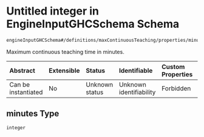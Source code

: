 # Untitled integer in EngineInputGHCSchema Schema

```txt
engineInputGHCSchema#/definitions/maxContinuousTeaching/properties/minutes
```

Maximum continuous teaching time in minutes.

| Abstract            | Extensible | Status         | Identifiable            | Custom Properties | Additional Properties | Access Restrictions | Defined In                                                        |
| :------------------ | :--------- | :------------- | :---------------------- | :---------------- | :-------------------- | :------------------ | :---------------------------------------------------------------- |
| Can be instantiated | No         | Unknown status | Unknown identifiability | Forbidden         | Allowed               | none                | [ghc.schema.json*](../out/ghc.schema.json "open original schema") |

## minutes Type

`integer`
